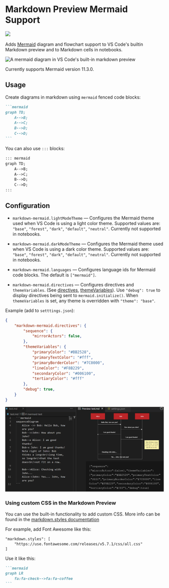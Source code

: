 # Markdown Preview Mermaid Support

[![](https://vsmarketplacebadges.dev/version/bierner.markdown-mermaid.png)](https://marketplace.visualstudio.com/items?itemName=bierner.markdown-mermaid)

Adds [Mermaid](https://mermaid-js.github.io/mermaid/#/) diagram and flowchart support to VS Code's builtin Markdown preview and to Markdown cells in notebooks.

![A mermaid diagram in VS Code's built-in markdown preview](https://github.com/mjbvz/vscode-markdown-mermaid/raw/master/docs/example.png)

Currently supports Mermaid version 11.3.0.

## Usage

Create diagrams in markdown using `mermaid` fenced code blocks:

~~~markdown
```mermaid
graph TD;
    A-->B;
    A-->C;
    B-->D;
    C-->D;
```
~~~

You can also use `:::` blocks:

```markdown
::: mermaid
graph TD;
    A-->B;
    A-->C;
    B-->D;
    C-->D;
:::
```


## Configuration

- `markdown-mermaid.lightModeTheme` — Configures the Mermaid theme used when VS Code is using a light color theme. Supported values are: `"base"`, `"forest"`, `"dark"`, `"default"`, `"neutral"`. Currently not supported in notebooks.

- `markdown-mermaid.darkModeTheme` — Configures the Mermaid theme used when VS Code is using a dark color theme. Supported values are: `"base"`, `"forest"`, `"dark"`, `"default"`, `"neutral"`. Currently not supported in notebooks.

- `markdown-mermaid.languages` — Configures language ids for Mermaid code blocks. The default is `["mermaid"]`.

- `markdown-mermaid.directives` — Configures directives and `themeVariables`. 
(See [directives](https://mermaid.js.org/config/directives.html), [themeVariables](https://mermaid.js.org/config/theming.html)).
Use `"debug": true` to display directives being sent to `mermaid.initialize()`.  When `themeVariables` is set, any theme is overridden with `"theme": "base"`.

Example (add to `setttings.json`):
```json
{
    "markdown-mermaid.directives": {
        "sequence": {
            "mirrorActors": false,
        },
        "themeVariables": {
            "primaryColor": "#BB2528",
            "primaryTextColor": "#fff",
            "primaryBorderColor": "#7C0000",
            "lineColor": "#F8B229",
            "secondaryColor": "#006100",
            "tertiaryColor": "#fff"
        },
        "debug": true,
    }
}
```

![A mermaid diagram with directives and themeVariables](https://github.com/frankieliu/vscode-markdown-mermaid/blob/adding-mermaid-config/docs/sequenceDiagramWithDirectives.png?raw=true)

### Using custom CSS in the Markdown Preview

You can use the built-in functionality to add custom CSS. More info can be found in the [markdown.styles documentation](https://code.visualstudio.com/Docs/languages/markdown#_using-your-own-css)

For example, add Font Awesome like this:

```
"markdown.styles": [
    "https://use.fontawesome.com/releases/v5.7.1/css/all.css"
]
```

Use it like this:

~~~markdown
```mermaid
graph LR
    fa:fa-check-->fa:fa-coffee
```
~~~
